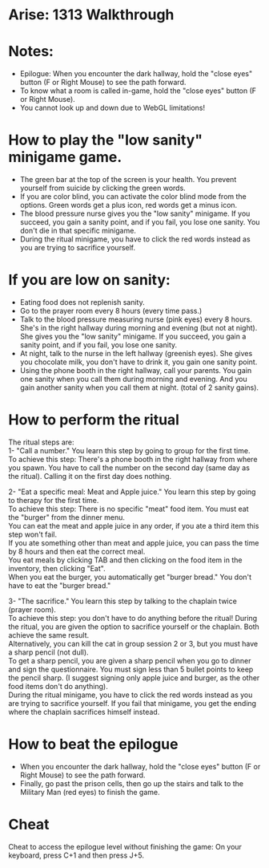 # Arise: 1313 Walkthrough  
# Notes:
- Epilogue: When you encounter the dark hallway, hold the "close eyes" button (F or Right Mouse) to see the path forward.  
- To know what a room is called in-game, hold the "close eyes" button (F or Right Mouse).  
- You cannot look up and down due to WebGL limitations!  

# How to play the "low sanity" minigame game.  
- The green bar at the top of the screen is your health. You prevent yourself from suicide by clicking the green words.  
- If you are color blind, you can activate the color blind mode from the options. Green words get a plus icon, red words get a minus icon.  
- The blood pressure nurse gives you the "low sanity" minigame. If you succeed, you gain a sanity point, and if you fail, you lose one sanity. You don't die in that specific minigame.  
- During the ritual minigame, you have to click the red words instead as you are trying to sacrifice yourself.  

# If you are low on sanity:  
- Eating food does not replenish sanity.
- Go to the prayer room every 8 hours (every time pass.)  
- Talk to the blood pressure measuring nurse (pink eyes) every 8 hours. She's in the right hallway during morning and evening (but not at night). She gives you the "low sanity" minigame. If you succeed, you gain a sanity point, and if you fail, you lose one sanity.  
- At night, talk to the nurse in the left hallway (greenish eyes). She gives you chocolate milk, you don't have to drink it, you gain one sanity point.  
- Using the phone booth in the right hallway, call your parents. You gain one sanity when you call them during morning and evening. And you gain another sanity when you call them at night. (total of 2 sanity gains).  

# How to perform the ritual  
The ritual steps are:  
1- "Call a number." You learn this step by going to group for the first time.  
To achieve this step: There's a phone booth in the right hallway from where you spawn. You have to call the number on the second day (same day as the ritual). Calling it on the first day does nothing.  

2- "Eat a specific meal: Meat and Apple juice." You learn this step by going to therapy for the first time.  
To achieve this step: There is no specific "meat" food item. You must eat the "burger" from the dinner menu.  
You can eat the meat and apple juice in any order, if you ate a third item this step won't fail.  
If you ate something other than meat and apple juice, you can pass the time by 8 hours and then eat the correct meal.  
You eat meals by clicking TAB and then clicking on the food item in the inventory, then clicking "Eat".  
When you eat the burger, you automatically get "burger bread." You don't have to eat the "burger bread."

3- "The sacrifice." You learn this step by talking to the chaplain twice (prayer room).  
To achieve this step: you don't have to do anything before the ritual! During the ritual, you are given the option to sacrifice yourself or the chaplain. Both achieve the same result.  
Alternatively, you can kill the cat in group session 2 or 3, but you must have a sharp pencil (not dull).  
To get a sharp pencil, you are given a sharp pencil when you go to dinner and sign the questionnaire. You must sign less than 5 bullet points to keep the pencil sharp. (I suggest signing only apple juice and burger, as the other food items don't do anything).  
During the ritual minigame, you have to click the red words instead as you are trying to sacrifice yourself. If you fail that minigame, you get the ending where the chaplain sacrifices himself instead.  

# How to beat the epilogue  
- When you encounter the dark hallway, hold the "close eyes" button (F or Right Mouse) to see the path forward.  
- Finally, go past the prison cells, then go up the stairs and talk to the Military Man (red eyes) to finish the game.  

# Cheat
Cheat to access the epilogue level without finishing the game: On your keyboard, press C+1 and then press J+5.
